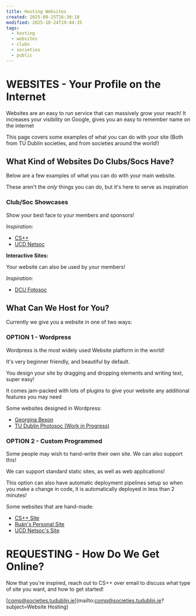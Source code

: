 ```yaml
---
title: Hosting Websites
created: 2025-09-25T16:30:18
modified: 2025-10-24T19:44:35
tags:
  - hosting
  - websites
  - clubs
  - societies
  - public
---
```


# **WEBSITES** - Your Profile on the Internet

Websites are an easy to run service that can massively grow your reach! It increases your visibility on Google, gives you an easy to remember name on the internet

This page covers some examples of what you can do with your site (Both from TU Dublin societies, and from societies around the world!)

## What Kind of Websites Do Clubs/Socs Have?

Below are a few examples of what you can do with your main website.

These aren't the *only* things you can do, but it's here to serve as inspiration

### Club/Soc Showcases

Show your best face to your members and sponsors!

*Inspiration:*

- [CS++](https://cspp.ie)
- [UCD Netsoc](https://netsoc.com/)

**Interactive Sites:**

Your website can also be used by your members!

*Inspiration:*

- [DCU Fotosoc](https://dcufotosoc.ie/)

## What Can We Host for You?

Currently we give you a website in one of two ways:

### **OPTION 1** - Wordpress

Wordpress is the most widely used Website platform in the world!

It's very beginner friendly, and beautiful by default.

You design your site by dragging and dropping elements and writing text, super easy!

It comes jam-packed with lots of plugins to give your website any additional features you may need

Some websites designed in Wordpress:

- [Georgina Bexon](https://georginabexon.com/)
- [TU Dublin Photosoc (Work in Progress)](https://photo.societies.ie/)

### **OPTION 2** - Custom Programmed

Some people may wish to hand-write their own site. We can also support this!

We can support standard static sites, as well as web applications!

This option can also have automatic deployment pipelines setup so when you make a change in code, it is automatically deployed in less than 2 minutes!

Some websites that are hand-made:

- [CS++ Site](https://cspp.ie)
- [Ruán's Personal Site](https://rjm.ie)
- [UCD Netsoc's Site](https://netsoc.com)

# **REQUESTING** - How Do We Get Online?

Now that you're inspired, reach out to CS++ over email to discuss what type of site you want, and how to get started!

[comp@societies.tudublin.ie](mailto:comp@societies.tudublin.ie?subject=Website Hosting)
